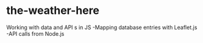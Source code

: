 # the-weather-here
Working with data and API s in JS -Mapping database entries with Leaflet.js -API calls from Node.js
